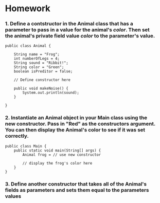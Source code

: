 # Homework

### 1. Define a contstructor in the Animal class that has a parameter to pass in a value for the animal's _color_. Then set the animal's private field value _color_ to the parameter's value.
```
public class Animal {

    String name = "Frog";
    int numberOfLegs = 4;
    String sound = "Ribbit!";
    String color = "Green";
    boolean isPreditor = false;
    
    // Define constructor here

    public void makeNoise() {
        System.out.println(sound);
    }

}
```

### 2. Instantiate an Animal object in your Main class using the new constructor. Pass in "Red" as the constructors argument. You can then display the Animal's color to see if it was set correctly.
```
public class Main {
    public static void main(String[] args) {
        Animal frog = // use new constructor
        
        // display the frog's color here
    }
}
```

### 3. Define another constructor that takes all of the Animal's fields as parameters and sets them equal to the parameters values
